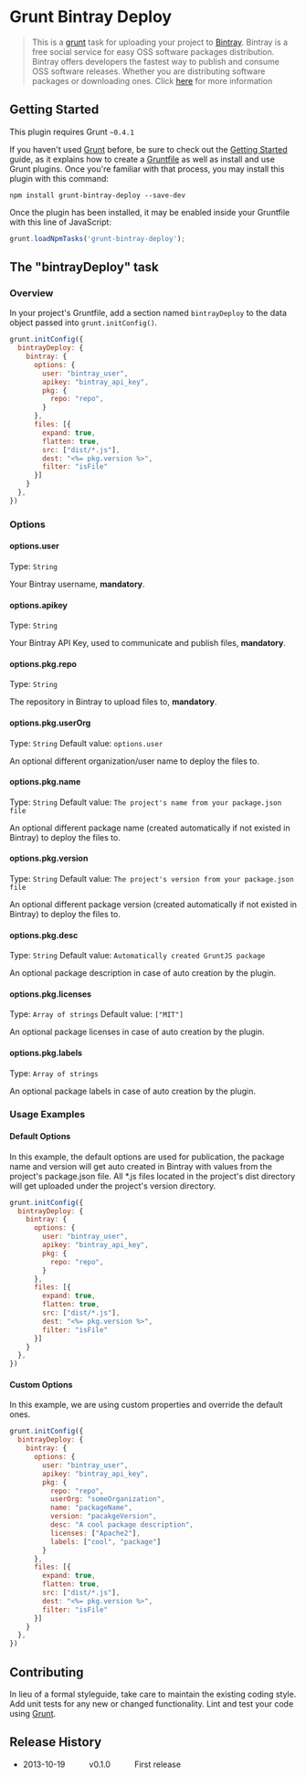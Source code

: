 # Grunt Bintray Deploy

> This is a [grunt](https://github.com/gruntjs/grunt) task for uploading your project to [Bintray](https://bintray.com).
Bintray is a free social service for easy OSS software packages distribution.
Bintray offers developers the fastest way to publish and consume OSS software releases. Whether you are distributing software packages or downloading ones.
Click [here](https://bintray.com/howbintrayworks) for more information

## Getting Started
This plugin requires Grunt `~0.4.1`

If you haven't used [Grunt](http://gruntjs.com/) before, be sure to check out the [Getting Started](http://gruntjs.com/getting-started) guide, as it explains how to create a [Gruntfile](http://gruntjs.com/sample-gruntfile) as well as install and use Grunt plugins. Once you're familiar with that process, you may install this plugin with this command:

```shell
npm install grunt-bintray-deploy --save-dev
```

Once the plugin has been installed, it may be enabled inside your Gruntfile with this line of JavaScript:

```js
grunt.loadNpmTasks('grunt-bintray-deploy');
```

## The "bintrayDeploy" task

### Overview
In your project's Gruntfile, add a section named `bintrayDeploy` to the data object passed into `grunt.initConfig()`.

```js
grunt.initConfig({
  bintrayDeploy: {
    bintray: {
      options: {
        user: "bintray_user",
        apikey: "bintray_api_key",
        pkg: {
          repo: "repo",
        }
      },
      files: [{
        expand: true,
        flatten: true,
        src: ["dist/*.js"],
        dest: "<%= pkg.version %>",
        filter: "isFile"
      }]
    }
  },
})
```

### Options

#### options.user
Type: `String`

Your Bintray username, **mandatory**.

#### options.apikey
Type: `String`

Your Bintray API Key, used to communicate and publish files, **mandatory**.

#### options.pkg.repo
Type: `String`

The repository in Bintray to upload files to, **mandatory**.

#### options.pkg.userOrg
Type: `String`
Default value: `options.user`

An optional different organization/user name to deploy the files to.

#### options.pkg.name
Type: `String`
Default value: `The project's name from your package.json file`

An optional different package name (created automatically if not existed in Bintray) to deploy the files to.

#### options.pkg.version
Type: `String`
Default value: `The project's version from your package.json file`

An optional different package version (created automatically if not existed in Bintray) to deploy the files to.

#### options.pkg.desc
Type: `String`
Default value: `Automatically created GruntJS package`

An optional package description in case of auto creation by the plugin.

#### options.pkg.licenses
Type: `Array of strings`
Default value: `["MIT"]`

An optional package licenses in case of auto creation by the plugin.

#### options.pkg.labels
Type: `Array of strings`

An optional package labels in case of auto creation by the plugin.

### Usage Examples

#### Default Options
In this example, the default options are used for publication, the package name and version will get auto created in Bintray with values from the project's package.json file.
All *.js files located in the project's dist directory will get uploaded under the project's version directory.

```js
grunt.initConfig({
  bintrayDeploy: {
    bintray: {
      options: {
        user: "bintray_user",
        apikey: "bintray_api_key",
        pkg: {
          repo: "repo",
        }
      },
      files: [{
        expand: true,
        flatten: true,
        src: ["dist/*.js"],
        dest: "<%= pkg.version %>",
        filter: "isFile"
      }]
    }
  },
})
```

#### Custom Options
In this example, we are using custom properties and override the default ones.

```js
grunt.initConfig({
  bintrayDeploy: {
    bintray: {
      options: {
        user: "bintray_user",
        apikey: "bintray_api_key",
        pkg: {
          repo: "repo",
          userOrg: "someOrganization",
          name: "packageName",
          version: "pacakgeVersion",
          desc: "A cool package description",
          licenses: ["Apache2"],
          labels: ["cool", "package"]
        }
      },
      files: [{
        expand: true,
        flatten: true,
        src: ["dist/*.js"],
        dest: "<%= pkg.version %>",
        filter: "isFile"
      }]
    }
  },
})
```

## Contributing
In lieu of a formal styleguide, take care to maintain the existing coding style. Add unit tests for any new or changed functionality. Lint and test your code using [Grunt](http://gruntjs.com/).

## Release History
* 2013-10-19   v0.1.0   First release
